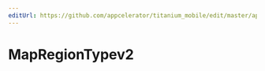 ```yaml
---
editUrl: https://github.com/appcelerator/titanium_mobile/edit/master/apidoc/View.yml
---
```

# MapRegionTypev2

<TypeHeader/>

<ApiDocs/>
